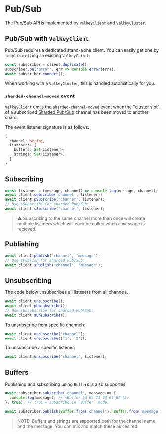 # Pub/Sub

The Pub/Sub API is implemented by `ValkeyClient` and `ValkeyCluster`.

## Pub/Sub with `ValkeyClient`

Pub/Sub requires a dedicated stand-alone client. You can easily get one by `.duplicate()`ing an existing `ValkeyClient`:

```typescript
const subscriber = client.duplicate();
subscriber.on('error', err => console.error(err));
await subscriber.connect();
```

When working with a `ValkeyCluster`, this is handled automatically for you.

### `sharded-channel-moved` event

`ValkeyClient` emits the `sharded-channel-moved` event when the ["cluster slot"](https://valkey.io/docs/reference/cluster-spec/#key-distribution-model) of a subscribed [Sharded Pub/Sub](https://valkey.io/docs/manual/pubsub/#sharded-pubsub) channel has been moved to another shard.

The event listener signature is as follows:
```typescript
(
  channel: string,
  listeners: {
    buffers: Set<Listener>;
    strings: Set<Listener>;
  }
)
```

## Subscribing

```javascript
const listener = (message, channel) => console.log(message, channel);
await client.subscribe('channel', listener);
await client.pSubscribe('channe*', listener);
// Use sSubscribe for sharded Pub/Sub:
await client.sSubscribe('channel', listener);
```

> ⚠️ Subscribing to the same channel more than once will create multiple listeners which will each be called when a message is recieved.

## Publishing

```javascript
await client.publish('channel', 'message');
// Use sPublish for sharded Pub/Sub:
await client.sPublish('channel', 'message');
```

## Unsubscribing

The code below unsubscribes all listeners from all channels.

```javascript
await client.unsubscribe();
await client.pUnsubscribe();
// Use sUnsubscribe for sharded Pub/Sub:
await client.sUnsubscribe();
```

To unsubscribe from specific channels:

```javascript
await client.unsubscribe('channel');
await client.unsubscribe(['1', '2']);
```

To unsubscribe a specific listener:

```javascript
await client.unsubscribe('channel', listener);
```

## Buffers

Publishing and subscribing using `Buffer`s is also supported:

```javascript
await subscriber.subscribe('channel', message => {
  console.log(message); // <Buffer 6d 65 73 73 61 67 65>
}, true); // true = subscribe in `Buffer` mode.

await subscriber.publish(Buffer.from('channel'), Buffer.from('message'));
```

> NOTE: Buffers and strings are supported both for the channel name and the message. You can mix and match these as desired.
